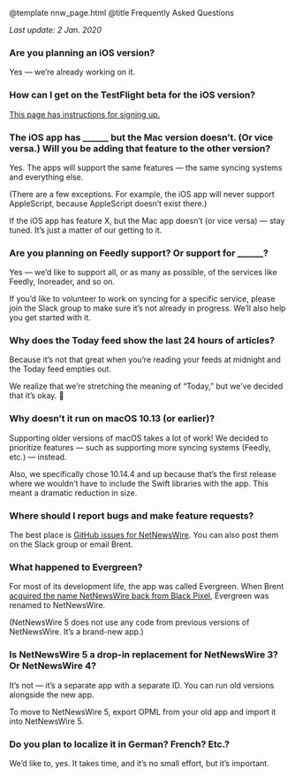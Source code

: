 @template nnw_page.html
@title Frequently Asked Questions

*Last update: 2 Jan. 2020*

### Are you planning an iOS version?

Yes — we’re already working on it.

### How can I get on the TestFlight beta for the iOS version?

[This page has instructions for signing up.](https://ranchero.com/netnewswire/test-ios)

### The iOS app has ______ but the Mac version doesn’t. (Or vice versa.) Will you be adding that feature to the other version?

Yes. The apps will support the same features — the same syncing systems and everything else.

(There are a few exceptions. For example, the iOS app will never support AppleScript, because AppleScript doesn’t exist there.)

If the iOS app has feature X, but the Mac app doesn’t (or vice versa) — stay tuned. It’s just a matter of our getting to it.

### Are you planning on Feedly support? Or support for ______?

Yes — we’d like to support all, or as many as possible, of the services like Feedly, Inoreader, and so on.

If you’d like to volunteer to work on syncing for a specific service, please join the Slack group to make sure it’s not already in progress. We’ll also help you get started with it.

### Why does the Today feed show the last 24 hours of articles?

Because it’s not that great when you’re reading your feeds at midnight and the Today feed empties out.

We realize that we’re stretching the meaning of “Today,” but we’ve decided that it’s okay. 🐣

### Why doesn’t it run on macOS 10.13 (or earlier)?

Supporting older versions of macOS takes a lot of work! We decided to prioritize features — such as supporting more syncing systems (Feedly, etc.) — instead.

Also, we specifically chose 10.14.4 and up because that’s the first release where we wouldn’t have to include the Swift libraries with the app. This meant a dramatic reduction in size.

### Where should I report bugs and make feature requests?

The best place is [GitHub issues for NetNewsWire](https://github.com/ranchero-software/NetNewsWire/issues). You can also post them on the Slack group or email Brent.

### What happened to Evergreen?

For most of its development life, the app was called Evergreen. When Brent [acquired the name NetNewsWire back from Black Pixel](https://inessential.com/2018/08/31/netnewswire_comes_home), Evergreen was renamed to NetNewsWire.

(NetNewsWire 5 does not use any code from previous versions of NetNewsWire. It’s a brand-new app.)

### Is NetNewsWire 5 a drop-in replacement for NetNewsWire 3? Or NetNewsWire 4?

It’s not — it’s a separate app with a separate ID. You can run old versions alongside the new app.

To move to NetNewsWire 5, export OPML from your old app and import it into NetNewsWire 5.

### Do you plan to localize it in German? French? Etc.?

We’d like to, yes. It takes time, and it’s no small effort, but it’s important.
